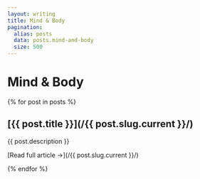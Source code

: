```yaml
---
layout: writing
title: Mind & Body
pagination:
  alias: posts
  data: posts.mind-and-body
  size: 500
---
```


# Mind & Body

{% for post in posts %}

<div class="card">
  <div class="image">
    </div>
    <div class="text">
  
## [{{ post.title }}](/{{ post.slug.current }}/)

{{ post.description }}

[Read full article &rarr;](/{{ post.slug.current }}/)

</div>
</div>

{% endfor %}
